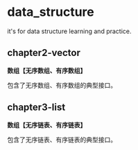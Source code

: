 # data_structure
it's for data structure learning and practice.

## chapter2-vector

**数组【无序数组、有序数组】**

包含了无序数组、有序数组的典型接口。

## chapter3-list

**数组【无序链表、有序链表】**

包含了无序链表、有序链表的典型接口。
